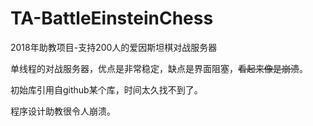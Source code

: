 # TA-BattleEinsteinChess
2018年助教项目-支持200人的爱因斯坦棋对战服务器

单线程的对战服务器，优点是非常稳定，缺点是界面阻塞，<del>看起来像是崩溃</del>。

初始库引用自github某个库，时间太久找不到了。

程序设计助教很令人崩溃。
